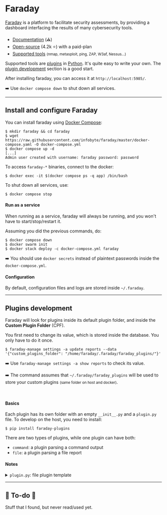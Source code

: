 # Faraday

<div class="row row-cols-md-2"><div>

[Faraday](https://faradaysec.com/) is a platform to facilitate security assessments, by providing a dashboard interfacing the results of many cybersecurity tools.

* [Documentation](https://docs.faradaysec.com/) (⛪)
* [Open-source](https://github.com/infobyte/faraday/) (4.2k ⭐) with a paid-plan
* [Supported tools](https://docs.faradaysec.com/import/#supported-file-formats) <small>(nmap, metasploit, ping, ZAP, W3af, Nessus...)</small>

Supported tools are [plugins](https://github.com/infobyte/faraday_plugins) in [Python](/programming-languages/high-level/python/index.md). It's quite easy to write your own. The [plugin development](https://docs.faradaysec.com/Basic-plugin-development/) section is a good start.

After installing faraday, you can access it at `http://localhost:5985/`.
</div><div>

➡️ Use `docker compose down` to shut down all services.
</div></div>

<hr class="sep-both">

## Install and configure Faraday

<div class="row row-cols-md-2"><div>

You can install faraday using [Docker Compose](/operating-systems/others/virtualization/docker/index.md#docker-compose-plugin):

```shell!
$ mkdir faraday && cd faraday
$ wget https://raw.githubusercontent.com/infobyte/faraday/master/docker-compose.yaml -O docker-compose.yml
$ docker compose up -d
[...]
Admin user created with username: faraday password: password
```

To access `faraday-*` binaries, connect to the docker:

```shell!
$ docker exec -it $(docker compose ps -q app) /bin/bash
```

To shut down all services, use:

```shell!
$ docker compose stop
```
</div><div>

#### Run as a service

When running as a service, faraday will always be running, and you won't have to start/stop/restart it.

Assuming you did the previous commands, do:

```shell!
$ docker compose down
$ docker swarm init
$ docker stack deploy -c docker-compose.yml faraday
```

➡️ You should use `docker secrets` instead of plaintext passwords inside the `docker-compose.yml`.

#### Configuration

By default, configuration files and logs are stored inside `~/.faraday`.
</div></div>

<hr class="sep-both">

## Plugins development

<div class="row row-cols-md-2"><div>

Faraday will look for plugins inside its default plugin folder, and inside the **Custom Plugin Folder** (CPF). 

You first need to change its value, which is stored inside the database. You only have to do it once.

```shell!
$ faraday-manage settings -a update reports --data '{"custom_plugins_folder": "/home/faraday/.faraday/faraday_plugins/"}'
```

➡️ Use `faraday-manage settings -a show reports` to check its value.

➡️ The command assumes that `~/.faraday/faraday_plugins` will be used to store your custom plugins <small>(same folder on host and docker)</small>.

<br>

#### Basics

Each plugin has its own folder with an empty `__init__.py` and a `plugin.py` file. To develop on the host, you need to install:

```shell!
$ pip install faraday-plugins
```

There are two types of plugins, while one plugin can have both:

* `command`: a plugin parsing a command output
* `file`: a plugin parsing a file report
</div><div>

#### Notes

<details class="details-n">
<summary><code>plugin.py</code>: file plugin template</summary>

```py
from faraday_plugins.plugins.plugin import PluginBase


class XXXClass(PluginBase):
    def __init__(self, *arg, **kwargs):
        super().__init__(*arg, **kwargs)
        self.id = "xxx"
        self.name = "xxx"
        self.plugin_version = "0.0.1"
        self.version = "0.0.1"

    # output is a string with all lines of the files
    # you need to parse them
    def parseOutputString(self, output):
        pass


def createPlugin(*args, **kwargs):
    return XXXClass(*args, **kwargs)

```
</details>
</div></div>

<hr class="sep-both">

## 👻 To-do 👻

Stuff that I found, but never read/used yet.

<div class="row row-cols-md-2"><div>
</div><div>
</div></div>